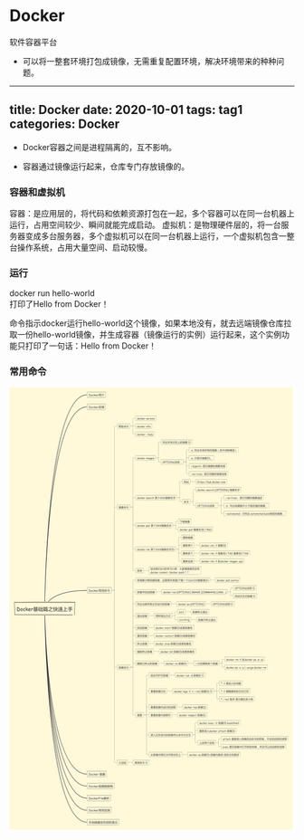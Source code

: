# Docker
软件容器平台  
- 可以将一整套环境打包成镜像，无需重复配置环境，解决环境带来的种种问题。  
---
title: Docker
date: 2020-10-01
tags: tag1
categories: Docker
---

- Docker容器之间是进程隔离的，互不影响。

- 容器通过镜像运行起来，仓库专门存放镜像的。


### 容器和虚拟机
容器：是应用层的，将代码和依赖资源打包在一起，多个容器可以在同一台机器上运行，占用空间较少、瞬间就能完成启动。
虚拟机：是物理硬件层的，将一台服务器变成多台服务器，多个虚拟机可以在同一台机器上运行，一个虚拟机包含一整台操作系统，占用大量空间、启动较慢。

### 运行
docker run hello-world  
打印了Hello from Docker！   
  
命令指示docker运行hello-world这个镜像，如果本地没有，就去远端镜像仓库拉取一份hello-world镜像，并生成容器（镜像运行的实例）运行起来，这个实例功能只打印了一句话：Hello from Docker！  


### 常用命令
![Docker常用命令](../image/Docker/Docker常用命令.png)



































